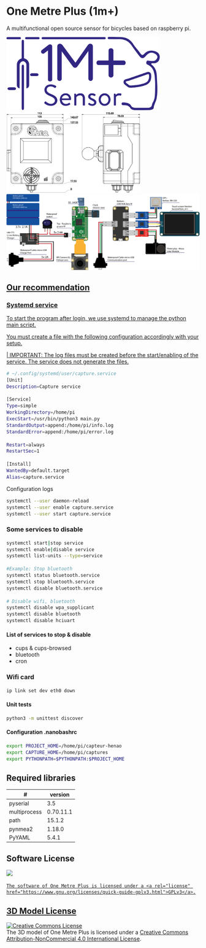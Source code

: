 # One Metre Plus (1m+)

A multifunctional open source sensor for bicycles based on raspberry pi.

<a href="https://github.com/LAEQ/OneMetrePlus/blob/master/ressources/Logo_One_Meter_Plus.png"><img src="https://github.com/LAEQ/OneMetrePlus/blob/master/ressources/Logo_One_Meter_Plus.png" width="400"/>
  <a href="https://github.com/LAEQ/OneMetrePlus/blob/master/ressources/Plan_One_metre_plus.png">
  <img src="https://github.com/LAEQ/OneMetrePlus/blob/master/ressources/Plan_One_metre_plus.png" width="350"/>
<a href="https://github.com/LAEQ/OneMetrePlus/blob/master/ressources/Schema.png">
  <img src="https://github.com/LAEQ/OneMetrePlus/blob/master/ressources/Schema.png" width="800"/>
  
## Our recommendation
### Systemd service  

To start the program after login, we use systemd to manage the python main script.

You must create a file with the following configuration accordingly with your setup. 

| IMPORTANT: The log files must be created before the start/enabling of the service. The service does not generate the files.
```bash
# ~/.config/systemd/user/capture.service
[Unit]
Description=Capture service

[Service]
Type=simple
WorkingDirectory=/home/pi
ExecStart=/usr/bin/python3 main.py
StandardOutput=append:/home/pi/info.log
StandardError=append:/home/pi/error.log

Restart=always
RestartSec=1

[Install]
WantedBy=default.target
Alias=capture.service
```

Configuration logs
```bash
systemctl --user daemon-reload
systemctl --user enable capture.service
systemctl --user start capture.service
```

### Some services to disable 

```bash
systemctl start|stop service
systemctl enable|disable service
systemctl list-units --type=service

#Example: Stop bluetooth
systemctl status bluetooth.service
systemctl stop bluetooth.service
systemctl disable bluetooth.service

# Disable wifi, bluetooth
systemctl disable wpa_supplicant
systemctl disable bluetooth
systemctl disable hciuart
```

#### List of services to stop & disable
- cups & cups-browsed
- bluetooth
- cron 

### Wifi card
```bash
ip link set dev eth0 down
```

#### Unit tests
```bash
python3 -m unittest discover
```

#### Configuration .nanobashrc
```bash
export PROJECT_HOME=/home/pi/capteur-henao
export CAPTURE_HOME=/home/pi/captures
export PYTHONPATH=$PYTHONPATH:$PROJECT_HOME
```
  
## Required libraries

| # | version |
| --- | --- |
| pyserial  | 3.5 |
| multiprocess  | 0.70.11.1|
| path  | 15.1.2 |
| pynmea2  | 1.18.0 | 
| PyYAML  | 5.4.1 |
  
## Software License
  <a href="https://www.gnu.org/licenses/quick-guide-gplv3.html"><img src="https://www.gnu.org/graphics/gplv3-127x51.png" width="100"/>
    
    The software of One Metre Plus is licensed under a <a rel="license" href="https://www.gnu.org/licenses/quick-guide-gplv3.html">GPLv3</a>.
    

## 3D Model License
  


  <a rel="license" href="http://creativecommons.org/licenses/by-nc/4.0/"><img alt="Creative Commons License" style="border-width:0" src="https://i.creativecommons.org/l/by-nc/4.0/88x31.png" /></a><br />The 3D model of One Metre Plus is licensed under a <a rel="license" href="http://creativecommons.org/licenses/by-nc/4.0/">Creative Commons Attribution-NonCommercial 4.0 International License</a>.
